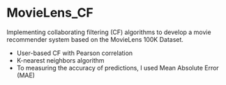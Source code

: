 # MovieLens_CF

Implementing collaborating filtering (CF) algorithms to develop a movie recommender system based on the MovieLens 100K Dataset.

- User-based CF with Pearson correlation
- K-nearest neighbors algorithm
- To measuring the accuracy of predictions, I used Mean Absolute Error (MAE)
